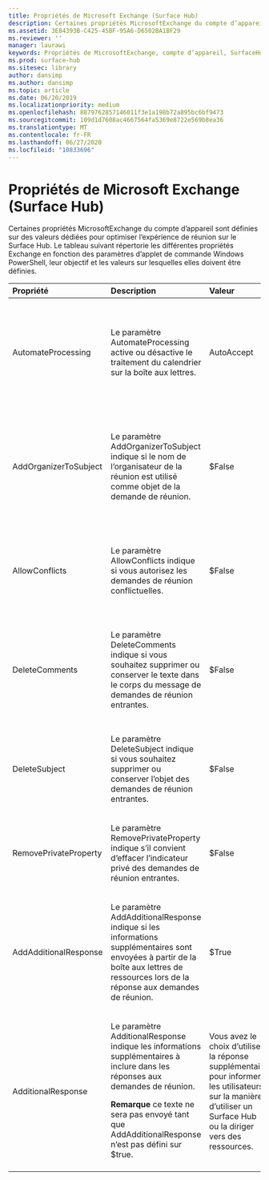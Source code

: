 ```yaml
---
title: Propriétés de Microsoft Exchange (Surface Hub)
description: Certaines propriétés MicrosoftExchange du compte d’appareil sont définies sur des valeurs dédiées pour optimiser l’expérience de réunion sur le Surface Hub.
ms.assetid: 3E84393B-C425-45BF-95A6-D6502BA1BF29
ms.reviewer: ''
manager: laurawi
keywords: Propriétés de MicrosoftExchange, compte d’appareil, SurfaceHub, applet de commandeWindowsPowerShell
ms.prod: surface-hub
ms.sitesec: library
author: dansimp
ms.author: dansimp
ms.topic: article
ms.date: 06/20/2019
ms.localizationpriority: medium
ms.openlocfilehash: 8879762857146011f3e1a198b72a895bc6bf9473
ms.sourcegitcommit: 109d1d7608ac4667564fa5369e8722e569b8ea36
ms.translationtype: MT
ms.contentlocale: fr-FR
ms.lasthandoff: 06/27/2020
ms.locfileid: "10833696"
---
```

# Propriétés de Microsoft Exchange (Surface Hub)


Certaines propriétés MicrosoftExchange du compte d’appareil sont définies sur des valeurs dédiées pour optimiser l’expérience de réunion sur le Surface Hub. Le tableau suivant répertorie les différentes propriétés Exchange en fonction des paramètres d’applet de commande Windows PowerShell, leur objectif et les valeurs sur lesquelles elles doivent être définies.

<table>
<colgroup>
<col width="25%" />
<col width="25%" />
<col width="25%" />
<col width="25%" />
</colgroup>
<thead>
<tr class="header">
<th align="left">Propriété</th>
<th align="left">Description</th>
<th align="left">Valeur</th>
<th align="left">Impact</th>
</tr>
</thead>
<tbody>
<tr class="odd">
<td align="left"><p>AutomateProcessing</p></td>
<td align="left"><p>Le paramètre AutomateProcessing active ou désactive le traitement du calendrier sur la boîte aux lettres.</p></td>
<td align="left"><p>AutoAccept</p></td>
<td align="left"><p>Le Surface Hub sera en mesure d’accepter ou de refuser automatiquement des demandes de réunion en fonction de sa disponibilité.</p></td>
</tr>
<tr class="even">
<td align="left"><p>AddOrganizerToSubject</p></td>
<td align="left"><p>Le paramètre AddOrganizerToSubject indique si le nom de l’organisateur de la réunion est utilisé comme objet de la demande de réunion.</p></td>
<td align="left"><p>$False</p></td>
<td align="left"><p>L’organisateur de la réunion ne s’affiche qu’une seule fois sur l’écran d’accueil (au lieu de l’indiquer comme organisateur et dans l’objet de la réunion).</p></td>
</tr>
<tr class="odd">
<td align="left"><p>AllowConflicts</p></td>
<td align="left"><p>Le paramètre AllowConflicts indique si vous autorisez les demandes de réunion conflictuelles.</p></td>
<td align="left"><p>$False</p></td>
<td align="left"><p>Le Surface Hub refusera les demandes de réunion en conflit avec une autre heure de réunion.</p></td>
</tr>
<tr class="even">
<td align="left"><p>DeleteComments</p></td>
<td align="left"><p>Le paramètre DeleteComments indique si vous souhaitez supprimer ou conserver le texte dans le corps du message de demandes de réunion entrantes.</p></td>
<td align="left"><p>$False</p></td>
<td align="left"><p>Le corps du message des réunions peut être conservé et récupéré à partir d’un Surface Hub en cas de besoin lors d’une réunion.</p></td>
</tr>
<tr class="odd">
<td align="left"><p>DeleteSubject</p></td>
<td align="left"><p>Le paramètre DeleteSubject indique si vous souhaitez supprimer ou conserver l’objet des demandes de réunion entrantes.</p></td>
<td align="left"><p>$False</p></td>
<td align="left"><p>Les objets des demandes de réunion peuvent s’afficher sur le Surface Hub.</p></td>
</tr>
<tr class="even">
<td align="left"><p>RemovePrivateProperty</p></td>
<td align="left"><p>Le paramètre RemovePrivateProperty indique s’il convient d’effacer l’indicateur privé des demandes de réunion entrantes.</p></td>
<td align="left"><p>$False</p></td>
<td align="left"><p>Les objets des réunions privées s’affichent comme «Privé» sur l’écran d’accueil.</p></td>
</tr>
<tr class="odd">
<td align="left"><p>AddAdditionalResponse</p></td>
<td align="left"><p>Le paramètre AddAdditionalResponse indique si les informations supplémentaires sont envoyées à partir de la boîte aux lettres de ressources lors de la réponse aux demandes de réunion.</p></td>
<td align="left"><p>$True</p></td>
<td align="left"><p>Quand une réponse est envoyée à une demande de réunion, un texte personnalisé est fourni dans la réponse.</p></td>
</tr>
<tr class="even">
<td align="left"><p>AdditionalResponse</p></td>
<td align="left"><p>Le paramètre AdditionalResponse indique les informations supplémentaires à inclure dans les réponses aux demandes de réunion.</p>
<div class="alert">
<strong>Remarque </strong> ce texte ne sera pas envoyé tant que AddAdditionalResponse n’est pas défini sur $true.
</div>
<div>
 
</div></td>
<td align="left"><p>Vous avez le choix d’utiliser la réponse supplémentaire pour informer les utilisateurs sur la manière d’utiliser un Surface Hub ou la diriger vers des ressources.</p></td>
<td align="left"><p>L’ajout d’un message de réponse supplémentaire permet de fournir une présentation de l’utilisation d’un Surface Hub en réunion.</p></td>
</tr>
</tbody>
</table>

 

 

 





